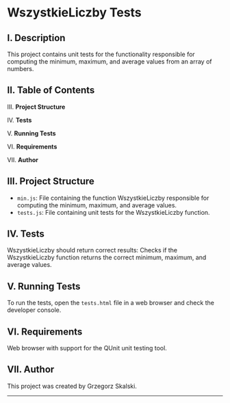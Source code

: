 # WszystkieLiczby Tests

## I. Description

This project contains unit tests for the functionality responsible for computing the minimum, maximum, and average values from an array of numbers.

## II. Table of Contents

III. **Project Structure**

IV. **Tests**

V. **Running Tests**

VI. **Requirements**

VII. **Author**

## III. Project Structure

- `min.js`: File containing the function WszystkieLiczby responsible for computing the minimum, maximum, and average values.
- `tests.js`: File containing unit tests for the WszystkieLiczby function.

## IV. Tests

WszystkieLiczby should return correct results: Checks if the WszystkieLiczby function returns the correct minimum, maximum, and average values.

## V. Running Tests

To run the tests, open the `tests.html` file in a web browser and check the developer console.

## VI. Requirements

Web browser with support for the QUnit unit testing tool.

## VII. Author

This project was created by Grzegorz Skalski.

---